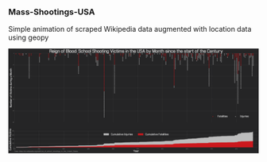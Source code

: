 ### Mass-Shootings-USA

Simple animation of scraped Wikipedia data augmented with location data using geopy

![image](https://github.com/znstrider/Mass-Shootings-USA/blob/master/Reign%20of%20Blood%20-%20School%20Shooting%20Victims%20in%20the%20USA%20by%20Month%20since%20the%20start%20of%20the%20Century.png)
